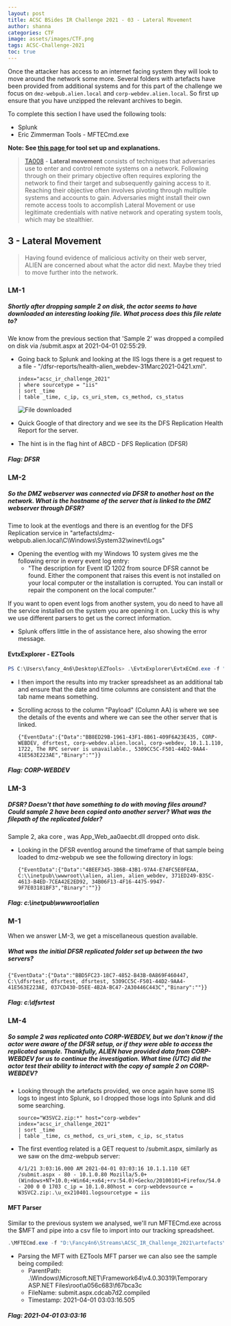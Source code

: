 ```yaml
---
layout: post
title: ACSC BSides IR Challenge 2021 - 03 - Lateral Movement
author: shanna
categories: CTF
image: assets/images/CTF.png
tags: ACSC-Challenge-2021
toc: true
---
```

Once the attacker has access to an internet facing system they will look to move around the network some more. Several folders with artefacts have been provided from additional systems and for this part of the challenge we focus on `dmz-webpub.alien.local` and `corp-webdev.alien.local`. So first up ensure that you have unzipped the relevant archives to begin.

To complete this section I have used the following tools:
* Splunk
* Eric Zimmerman Tools - MFTECmd.exe

**Note: See <a href="{{ site.baseurl }}/ACSC-BSides-IR-Challenge-2021-Setup/" target="_blank">this page </a>for tool set up and explanations.**

> <a href="https://attack.mitre.org/tactics/TA0008/">TA008</a> - **Lateral movement** consists of techniques that adversaries use to enter and control remote systems on a network. Following through on their primary objective often requires exploring the network to find their target and subsequently gaining access to it. Reaching their objective often involves pivoting through multiple systems and accounts to gain. Adversaries might install their own remote access tools to accomplish Lateral Movement or use legitimate credentials with native network and operating system tools, which may be stealthier.

## 3 - Lateral Movement
>Having found evidence of malicious activity on their web server, ALIEN are concerned about what the actor did next. Maybe they tried to move further into the network.

### LM-1
<h5>Shortly after dropping sample 2 on disk, the actor seems to have downloaded an interesting looking file. What process does this file relate to?</h5>

We know from the previous section that 'Sample 2' was dropped a compiled on disk via /submit.aspx at 2021-04-01 02:55:29.
* Going back to Splunk and looking at the IIS logs there is a get request to a file - "/dfsr-reports/health-alien_webdev-31Marc2021-0421.xml".
    ```splunk
    index="acsc_ir_challenge_2021" 
    | where sourcetype = "iis"
    | sort _time 
    | table _time, c_ip, cs_uri_stem, cs_method, cs_status
    ```
    ![File downloaded]({{site.baseurl}}/assets/images/posts/LM-1.png)

* Quick Google of that directory and we see its the DFS Replication Health Report for the server.
* The hint is in the flag hint of ABCD - DFS Replication (DFSR)

<h5>Flag: DFSR</h5>

### LM-2
<h5>So the DMZ webserver was connected via DFSR to another host on the network. What is the hostname of the server that is linked to the DMZ webserver through DFSR?</h5>

Time to look at the eventlogs and there is an eventlog for the DFS Replication service in "artefacts\dmz-webpub.alien.local\C\Windows\System32\winevt\Logs"
* Opening the eventlog with my Windows 10 system gives me the following error in every event log entry:
  * "The description for Event ID 1202 from source DFSR cannot be found. Either the component that raises this event is not installed on your local computer or the installation is corrupted. You can install or repair the component on the local computer."

If you want to open event logs from another system, you do need to have all the service installed on the system you are opening it on. Lucky this is why we use different parsers to get us the correct information.
* Splunk offers little in the of assistance here, also showing the error message.

#### EvtxExplorer - EZTools

```powershell
PS C:\Users\fancy_4n6\Desktop\EZTools> .\EvtxExplorer\EvtxECmd.exe -f "<location>\ACSC_IR_Challenge_2021\artefacts\dmz-webpub.alien.local\C\Windows\System32\winevt\Logs\DFS Replication.evtx" --csv "<location>\ACSC_IR_Challenge_2021\artefacts\dmz-webpub.alien.local" --csvf dmz-webpub-dfs-evt.csv
```
* I then import the results into my tracker spreadsheet as an additional tab and ensure that the date and time columns are consistent and that the tab name means something.
* Scrolling across to the column "Payload" (Column AA) is where we see the details of the events and where we can see the other server that is linked.
  
  `{"EventData":{"Data":"BB8ED29B-1961-43F1-8B61-409F6A23E435, CORP-WEBDEV, dfsrtest, corp-webdev.alien.local, corp-webdev, 10.1.1.110, 1722, The RPC server is unavailable., 5309CC5C-F501-44D2-9AA4-41E563E223AE","Binary":""}}`

<h5>Flag: CORP-WEBDEV</h5>

### LM-3
<h5>DFSR? Doesn't that have something to do with moving files around? Could sample 2 have been copied onto another server? What was the filepath of the replicated folder?</h5>

Sample 2, aka core , was App_Web_aa0aecbt.dll dropped onto disk.

* Looking in the DFSR eventlog around the timeframe of that sample being loaded to dmz-webpub we see the following directory in logs:
  
  `{"EventData":{"Data":"4BEEF345-3B6B-43B1-97A4-E74FC5E0FEAA, C:\\inetpub\\wwwroot\\alien, alien, alien_webdev, 371ED249-B35C-4613-B4ED-7CEA42E2ED92, 34B06F13-4F16-4475-9947-9F7E03181BF3","Binary":""}}`

<h5>Flag: c:\inetpub\wwwroot\alien</h5>

### M-1

When we answer LM-3, we get a miscellaneous question available.

<h5>What was the initial DFSR replicated folder set up between the two servers?</h5>

`{"EventData":{"Data":"BBD5FC23-18C7-4852-B43B-0A869F460447, C:\\dfsrtest, dfsrtest, dfsrtest, 5309CC5C-F501-44D2-9AA4-41E563E223AE, 037CD430-D5EE-4B2A-BC47-2A30446C443C","Binary":""}}`

<h5>Flag: c:\dfsrtest</h5>

### LM-4
<h5>So sample 2 was replicated onto CORP-WEBDEV, but we don't know if the actor were aware of the DFSR setup, or if they were able to access the replicated sample. Thankfully, ALIEN have provided data from CORP-WEBDEV for us to continue the investigation. What time (UTC) did the actor test their ability to interact with the copy of sample 2 on CORP-WEBDEV?</h5>

* Looking through the artefacts provided, we once again have some IIS logs to ingest into Splunk, so I dropped those logs into Splunk and did some searching.
    ```
    source="W3SVC2.zip:*" host="corp-webdev" index="acsc_ir_challenge_2021" 
    | sort _time
    | table _time, cs_method, cs_uri_stem, c_ip, sc_status
    ```
* The first eventlog related is a GET request to /submit.aspx, similarly as we saw on the dmz-webpub server: 
  
  `4/1/21 3:03:16.000 AM 2021-04-01 03:03:16 10.1.1.110 GET /submit.aspx - 80 - 10.1.0.80 Mozilla/5.0+(Windows+NT+10.0;+Win64;+x64;+rv:54.0)+Gecko/20100101+Firefox/54.0 - 200 0 0 1703 c_ip = 10.1.0.80host = corp-webdevsource = W3SVC2.zip:.\u_ex210401.logsourcetype = iis`

#### MFT Parser
Similar to the previous system we analysed, we'll run MFTECmd.exe across the $MFT and pipe into a csv file to import into our tracking spreadsheet.
```powershell
.\MFTECmd.exe -f "D:\Fancy4n6\Streams\ACSC_IR_Challenge_2021\artefacts\corp-webdev.alien.local\C\`$MFT" --csv "D:\Fancy4n6\Streams\ACSC_IR_Challenge_2021\artefacts\corp-webdev.alien.local\C\" --csvf corp-webdev-mft-output.csv
```

* Parsing the MFT with EZTools MFT parser we can also see the sample being compiled:
  * ParentPath: .\Windows\Microsoft.NET\Framework64\v4.0.30319\Temporary ASP.NET Files\root\a056c683\f67bca3c
  * FileName: submit.aspx.cdcab7d2.compiled
  * Timestamp: 2021-04-01 03:03:16.505

<h5>Flag: 2021-04-01 03:03:16</h5>